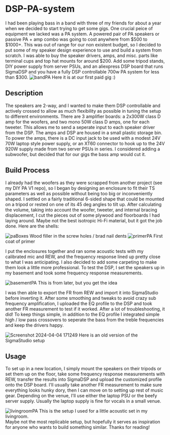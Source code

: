 # DSP-PA-system

I had been playing bass in a band with three of my friends for about a year when we decided to start trying to get some gigs. One crucial peice of equipment we lacked was a PA system. A powered pair of PA speakers or passive PA + amp combo was going to cost anywhere from $500 to $1000+. This was out of range for our non existent budget, so I decided to put some of my speaker design experience to use and build a system from scratch. I was able to buy the speaker drivers, amps, and misc. parts like terminal cups and top hat mounts for around $200. Add some tripod stands, DIY power supply from server PSUs, and an aliexpress DSP board that runs SigmaDSP and you have a fully DSP controllable 700w PA system for less than $300.
![bandPA](https://github.com/pyroinventor/DSP-PA-system/assets/77114423/95359b90-6752-4ae7-a7f2-790735bbb98a)
Here it is at our first paid gig :)

## Description

The speakers are 2-way, and I wanted to make them DSP controllable and actively crossed to allow as much flexibility as possible in tuning the setup to different environments. There are 3 amplifier boards: a 2x300W class D amp for the woofers, and two mono 50W class D amps, one for each tweeter. This allows me to send a seperate input to each speaker driver from the DSP. The amps and DSP are housed in a small plastic storage bin. To power the amps, there is a DC input jack to be used with a modest 24V 70W laptop style power supply, or an XT60 connector to hook up to the 24V 920W supply made from two server PSUs in series. I considered adding a subwoofer, but decided that for our gigs the bass amp would cut it. 

## Build Process

I already had the woofers as they were scrapped from another project (see my DIY PA V1 repo), so I began by designing an enclosure to fit their TS parameters as well as possible without being too big or inconveniently shaped. I settled on a fairly traditional 6-sided shape that could be mounted on a tripod or rested on one of its 45 deg angles to tilt up. After calculating the volume, taking into account the woofer, tweeter, and internal bracing displacement, I cut the pieces out of some plywood and floorboards I had laying around. Maybe not the best isotropic Hi-Fi material, but it got the job done. Here are the shells:

![paBoxes](https://github.com/pyroinventor/DSP-PA-system/assets/77114423/c94d6b6d-0c6c-4e34-9675-9b442dcaffa3)
Wood filler in the screw holes / brad nail dents
![primerPA](https://github.com/pyroinventor/DSP-PA-system/assets/77114423/9e03f837-f4b1-4e63-a27a-18f809befa2b)
First coat of primer

I put the enclosures together and ran some acoustic tests with my calibrated mic and REW, and the frequency response lined up pretty close to what I was anticipating. I also decided to add some carpeting to make them look a little more professional. To test the DSP, I set the speakers up in my basement and took some frequency response measurements. 

![basementPA](https://github.com/pyroinventor/DSP-PA-system/assets/77114423/8faae4c6-4e4d-4515-91f8-6844d1a214c0)
This is from later, but you get the idea

I was then able to export the FR from REW and import it into SigmaStudio before inverting it. After some smoothing and tweaks to avoid crazy sub frequency amplification, I uploaded the EQ profile to the DSP and took another FR measurement to test if it worked. After a lot of troubleshooting, it did! To keep things simple, in addition to the EQ profile I integrated simple high / low pass crossovers to seperate the bass from the treble frequencies and keep the drivers happy.   

![Screenshot 2024-04-04 171249](https://github.com/pyroinventor/DSP-PA-system/assets/77114423/f6e9ae30-e842-4d70-8349-78c048d0b5a2)
Here is an old version of the SigmaStudio setup

## Usage

To set up in a new location, I simply mount the speakers on their tripods or set them up on the floor, take some frequency response measurements with REW, transfer the results into SigmaDSP and upload the customized profile onto the DSP board. I'll usually take another FR measurement to make sure everything looks hunky dory, then I can move on to setting up rest of music gear. Depending on the venue, I'll use either the laptop PSU or the beefy server supply. Usually the laptop supply is fine for vocals in a small venue.

![livingroomPA](https://github.com/pyroinventor/DSP-PA-system/assets/77114423/9cf5e4dd-11a6-4f17-bcbf-5930c1889df7)
This is the setup I used for a little acoustic set in my livingroom. \
Maybe not the most replicable setup, but hopefully it serves as inspiration for anyone who wants to build something similar. Thanks for reading!


